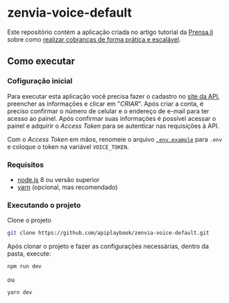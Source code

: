 # zenvia-voice-default

Este repositório contém a aplicação criada no artigo tutorial da [Prensa.li](https://prensa.li/) sobre como [realizar cobranças de forma prática e escalável](https://prensa.li/zenvia/aprenda-realizar-cobrancas-de-forma-pratica-e-escalavel/).

## Como executar

### Cofiguração inicial

Para executar esta aplicação você precisa fazer o cadastro no [site da API](https://www.totalvoice.com.br/signup.php), preencher as informações e clicar em "_CRIAR_". Após criar a conta, é preciso confirmar o número de celular e o endereço de e-mail para ter acesso ao painel. Após confirmar suas informações é possível acessar o painel e adquirir o _Access Token_ para se autenticar nas requisições à API.

Com o _Access Token_ em mãos, renomeie o arquivo [`.env.example`](./.env.example) para `.env` e coloque o token na variável `VOICE_TOKEN`.

### Requisitos

- [node.js](https://nodejs.org/en/download/) 8 ou versão superior
- [yarn](https://classic.yarnpkg.com/en/docs/install/#windows-stable) (opcional, mas recomendado)

### Executando o projeto

Clone o projeto

```bash
git clone https://github.com/apiplaybook/zenvia-voice-default.git
```

Após clonar o projeto e fazer as configurações necessárias, dentro da pasta, execute:

```bash
npm run dev
```

ou

```bash
yarn dev
```
